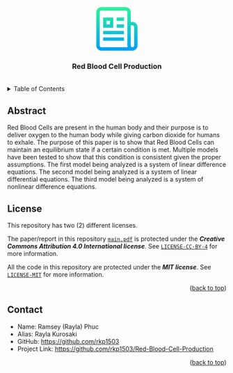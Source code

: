 <!--
*** Author: Rayla Kurosaki
*** GitHub: https://github.com/rkp1503
-->
<!DOCTYPE html>
<html>
    <head>
        <a name="readme-top"></a>
        <!-- PROJECT LOGO -->
        <div align="center">
            <a href="https://github.com/rkp1503/Red-Blood-Cell-Production"><img src="assets/logo.png" alt="Logo" width="100" height="auto"></a>
            <h3 align="center">Red Blood Cell Production</h3>
            <br />
        </div>
    </head>
    <body>
        <!-- TABLE OF CONTENTS -->
        <details>
            <summary>Table of Contents</summary>
            <ol>
                <li><a href="#abstract">Abstract</a></li>
                <!-- <li><a href="#built-with">Built With</a></li> -->
                <li><a href="#license">License</a></li>
                <li><a href="#contact">Contact</a></li>
                <!-- <li><a href="#acknowledgments">Acknowledgments</a></li> -->
            </ol>
        </details>
        <!-- ABSTRACT -->
        <div>
            <h2 id="abstract">Abstract</h2>
            <p>
                Red Blood Cells are present in the human body and their purpose is to deliver oxygen to the human body while giving carbon dioxide for humans to exhale. The purpose of this paper is to show that Red Blood Cells can maintain an equilibrium state if a certain condition is met. Multiple models have been tested to show that this condition is consistent given the proper assumptions. The first model being analyzed is a system of linear difference equations. The second model being analyzed is a system of linear differential equations. The third model being analyzed is a system of nonlinear difference equations.
            </p>
        </div>
        <!-- BUILT WITH -->
<!--         <div>
            <h2 id="built-with">Built With</h2>
            <p></p>
        </div> -->
        <!-- LICENSE -->
        <div>
            <h2 id="license">License</h2>
            <p>This repository has two (2) different licenses.</p>
            <p>The paper/report in this repository <a href="report\main.pdf"><code>main.pdf</code></a> is protected under the <b><i>Creative Commons Attribution 4.0 International license</i></b>. See <a href="LICENSE-CC-BY-4"><code>LICENSE-CC-BY-4</code></a> for more information.</p>
            <p>All the code in this repository are protected under the <b><i>MIT license</i></b>. See <a href="LICENSE-MIT"><code>LICENSE-MIT</code></a> for more information.</p>
            <p align="right">(<a href="#readme-top">back to top</a>)</p>
        </div>
        <!-- Contact -->
        <div>
            <h2 id="contact">Contact</h2>
            <ul>
                <li>Name: Ramsey (Rayla) Phuc</li>
                <li>Alias: Rayla Kurosaki</li>
                <li>GitHub: <a href="https://github.com/rkp1503">https://github.com/rkp1503</a></li>
                <li>Project Link: <a href="https://github.com/rkp1503/Red-Blood-Cell-Production">https://github.com/rkp1503/Red-Blood-Cell-Production</a></li>
            </ul>
            <p align="right">(<a href="#readme-top">back to top</a>)</p>
        </div>
    </body>
</html>
